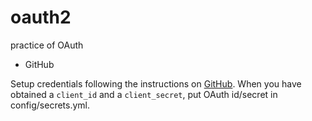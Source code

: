 # oauth2

practice of OAuth

- GitHub

Setup credentials following the instructions on [GitHub](https://github.com/settings/applications/new). When you have obtained a `client_id` and a `client_secret`, put OAuth id/secret in config/secrets.yml.

